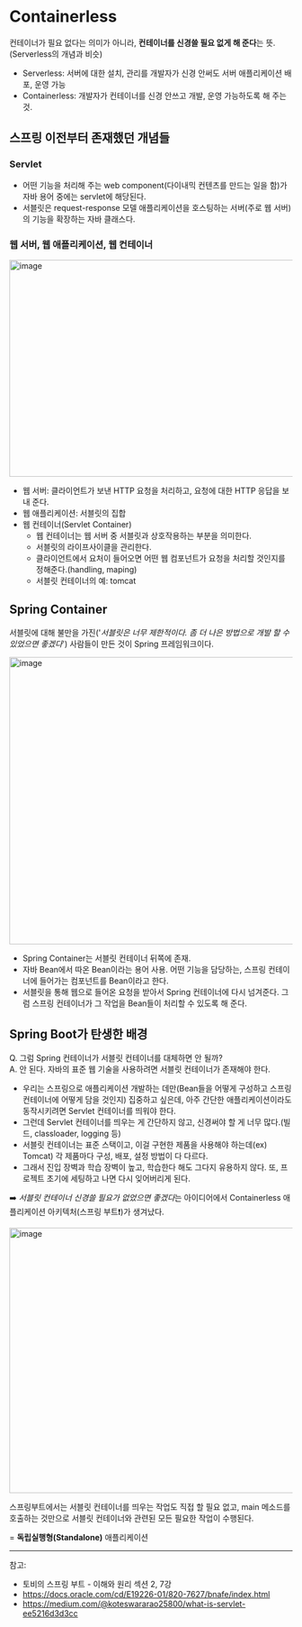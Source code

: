 # Containerless

컨테이너가 필요 없다는 의미가 아니라, **컨테이너를 신경쓸 필요 없게 해 준다**는 뜻.
(Serverless의 개념과 비슷)
- Serverless: 서버에 대한 설치, 관리를 개발자가 신경 안써도 서버 애플리케이션 배포, 운영 가능
- Containerless: 개발자가 컨테이너를 신경 안쓰고 개발, 운영 가능하도록 해 주는 것.

## 스프링 이전부터 존재했던 개념들

### Servlet
- 어떤 기능을 처리해 주는 web component(다이내믹 컨텐츠를 만드는 일을 함)가 자바 용어 중에는 servlet에 해당된다.
- 서블릿은 request-response 모델 애플리케이션을 호스팅하는 서버(주로 웹 서버)의 기능을 확장하는 자바 클래스다.

### 웹 서버, 웹 애플리케이션, 웹 컨테이너
<img width="703" height="385" alt="image" src="https://github.com/user-attachments/assets/aa6ff136-a355-4f26-b8b2-943abc4666e2" />

- 웹 서버: 클라이언트가 보낸 HTTP 요청을 처리하고, 요청에 대한 HTTP 응답을 보내 준다.
- 웹 애플리케이션: 서블릿의 집합
- 웹 컨테이너(Servlet Container)
  - 웹 컨테이너는 웹 서버 중 서블릿과 상호작용하는 부분을 의미한다.
  - 서블릿의 라이프사이클을 관리한다.
  - 클라이언트에서 요처이 들어오면 어떤 웹 컴포넌트가 요청을 처리할 것인지를 정해준다.(handling, maping)
  - 서블릿 컨테이너의 예: tomcat

## Spring Container
서블릿에 대해 불만을 가진('*서블릿은 너무 제한적이다. 좀 더 나은 방법으로 개발 할 수 있었으면 좋겠다*') 사람들이 만든 것이 Spring 프레임워크이다.

<img width="993" height="510" alt="image" src="https://github.com/user-attachments/assets/788a8c02-181d-46d4-9d1c-2543f41aac5f" />

- Spring Container는 서블릿 컨테이너 뒤쪽에 존재.
- 자바 Bean에서 따온 Bean이라는 용어 사용. 어떤 기능을 담당하는, 스프링 컨테이너에 들어가는 컴포넌트를 Bean이라고 한다.
- 서블릿을 통해 웹으로 들어온 요청을 받아서 Spring 컨테이너에 다시 넘겨준다. 그럼 스프링 컨테이너가 그 작업을 Bean들이 처리할 수 있도록 해 준다.

## Spring Boot가 탄생한 배경

Q. 그럼 Spring 컨테이너가 서블릿 컨테이너를 대체하면 안 될까?  
A. 안 된다. 자바의 표준 웹 기술을 사용하려면 서블릿 컨테이너가 존재해야 한다.


- 우리는 스프링으로 애플리케이션 개발하는 데만(Bean들을 어떻게 구성하고 스프링 컨테이너에 어떻게 담을 것인지) 집중하고 싶은데, 아주 간단한 애플리케이션이라도 동작시키려면 Servlet 컨테이너를 띄워야 한다.
- 그런데 Servlet 컨테이너를 띄우는 게 간단하지 않고, 신경써야 할 게 너무 많다.(빌드, classloader, logging 등)
- 서블릿 컨테이너는 표준 스택이고, 이걸 구현한 제품을 사용해야 하는데(ex) Tomcat) 각 제품마다 구성, 배포, 설정 방법이 다 다르다.
- 그래서 진입 장벽과 학습 장벽이 높고, 학습한다 해도 그다지 유용하지 않다. 또, 프로젝트 초기에 세팅하고 나면 다시 잊어버리게 된다.

➡️ *서블릿 컨테이너 신경쓸 필요가 없었으면 좋겠다*는 아이디어에서 Containerless 애플리케이션 아키텍처(스프링 부트❗)가 생겨났다.

<img width="1001" height="471" alt="image" src="https://github.com/user-attachments/assets/814df25f-7f22-4578-946e-e7b0255ee425" />


스프링부트에서는 서블릿 컨테이너를 띄우는 작업도 직접 할 필요 없고, main 메소드를 호출하는 것만으로 서블릿 컨테이너와 관련된 모든 필요한 작업이 수행된다.

= **독립실행형(Standalone)** 애플리케이션


---

참고:
- 토비의 스프링 부트 - 이해와 원리 섹션 2, 7강
- https://docs.oracle.com/cd/E19226-01/820-7627/bnafe/index.html
- https://medium.com/@koteswararao25800/what-is-servlet-ee5216d3d3cc
